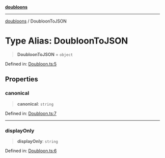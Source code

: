 [**doubloons**](../README.md)

***

[doubloons](../globals.md) / DoubloonToJSON

# Type Alias: DoubloonToJSON

> **DoubloonToJSON** = `object`

Defined in: [Doubloon.ts:5](https://github.com/HitchPin/doubloon-ts/blob/a08a6f3bd7c5f91e0bd31b2fbd311c11214101aa/src/Doubloon.ts#L5)

## Properties

### canonical

> **canonical**: `string`

Defined in: [Doubloon.ts:7](https://github.com/HitchPin/doubloon-ts/blob/a08a6f3bd7c5f91e0bd31b2fbd311c11214101aa/src/Doubloon.ts#L7)

***

### displayOnly

> **displayOnly**: `string`

Defined in: [Doubloon.ts:6](https://github.com/HitchPin/doubloon-ts/blob/a08a6f3bd7c5f91e0bd31b2fbd311c11214101aa/src/Doubloon.ts#L6)
